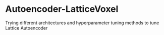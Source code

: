 # Autoencoder-LatticeVoxel
Trying different architectures and hyperparameter tuning methods to tune Lattice Autoencoder
